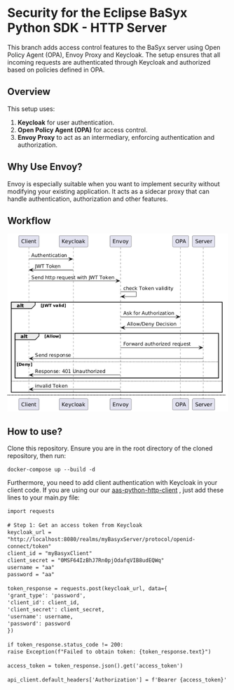 # Security for the Eclipse BaSyx Python SDK - HTTP Server

This branch adds access control features to the BaSyx server using Open Policy Agent (OPA), Envoy Proxy and Keycloak. The setup ensures that all incoming requests are authenticated through Keycloak and authorized based on policies defined in OPA.


## Overview
This setup uses:
1. **Keycloak** for user authentication.
2. **Open Policy Agent (OPA)** for access control.
3. **Envoy Proxy** to act as an intermediary, enforcing authentication and authorization.

## Why Use Envoy?
Envoy is especially suitable when you want to implement security without modifying your existing application. It acts as a sidecar proxy that can handle authentication, authorization and other features.

## Workflow
![img.png](img.png)

## How to use?
Clone this repository. Ensure you are in the root directory of the cloned repository, then run:
```
docker-compose up --build -d
```

Furthermore, you need to add client authentication with Keycloak in your client code. If you are using our our [aas-python-http-client](https://github.com/rwth-iat/aas-python-http-client) , just add these lines to your main.py file:


```
import requests

# Step 1: Get an access token from Keycloak
keycloak_url = "http://localhost:8080/realms/myBasyxServer/protocol/openid-connect/token"
client_id = "myBasyxClient"
client_secret = "0MSF64IzBhJ7Rn0pjOdafqVIB8udEQWq"
username = "aa"
password = "aa"

token_response = requests.post(keycloak_url, data={
'grant_type': 'password',
'client_id': client_id,
'client_secret': client_secret,
'username': username,
'password': password
})

if token_response.status_code != 200:
raise Exception(f"Failed to obtain token: {token_response.text}")

access_token = token_response.json().get('access_token')

api_client.default_headers['Authorization'] = f'Bearer {access_token}'
```
